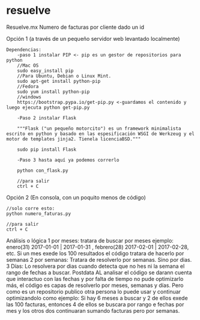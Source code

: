 # resuelve

Resuelve.mx 
Numero de facturas por cliente dado un id


Opción 1 (a través de un pequeño servidor web levantado localmente)

	Dependencias:
		-paso 1 instalar PIP <- pip es un gestor de repositorios para python
		//Mac OS
		sudo easy_install pip   
		//Para Ubuntu, Debian o Linux Mint.
		sudo apt-get install python-pip 
		//Fedora
		sudo yum install python-pip
		//windows
		https://bootstrap.pypa.io/get-pip.py <-guardamos el contenido y luego ejecuta python get-pip.py

		-Paso 2 instalar Flask

		"""Flask ("un pequeño motorcito") es un framework minimalista escrito en python y basado en las espesificación WSGI de Werkzeug y el motor de templates jinja2. Tienela licenciaBSD."""

		sudo pip install Flask

		-Paso 3 hasta aquí ya podemos correrlo

		python con_flask.py

		//para salir
		ctrl + C

Opción 2 (En consola, con un poquito menos de código)

	//solo corre esto:
	python numero_faturas.py
	
	//para salir
	ctrl + C

Análisis o lógica
	1 por meses:
		tratara de buscar por meses ejemplo: enero(31) 2017-01-01  | 2017-01-31 , febrero(28) 2017-02-01  | 2017-02-28, etc.
		Si un mes exede los 100 resultados el código tratara de hacerlo por semanas
	2 por semanas:
		Tratara de resolverlo por semanas. Sino por dias.
	3 Días:
		Lo resolvera por dias cuando detecta que no hes ni la semana el rango de fechas a buscar.
Postdata
	AL analisar el código se darann cuenta que interactuo con las fechas y por falta de tiempo no pude optimizarlo más, el código es capas de resolverlo por meses, semanas y días. Pero como es un repositorio publico otra persona lo puede usar y continuar optimizandolo como ejemplo:
	Si hay 6 meses a buscar y 2 de ellos exede las 100 facturas, entonces 4 de ellos se buscara por rango e fechas por mes y los otros dos continuaran sumando facturas pero por semanas.


